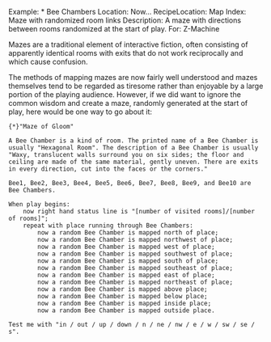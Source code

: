 Example: * Bee Chambers
Location: Now...
RecipeLocation: Map
Index: Maze with randomized room links
Description: A maze with directions between rooms randomized at the start of play.
For: Z-Machine

  
Mazes are a traditional element of interactive fiction, often consisting of apparently identical rooms with exits that do not work reciprocally and which cause confusion.

  
The methods of mapping mazes are now fairly well understood and mazes themselves tend to be regarded as tiresome rather than enjoyable by a large portion of the playing audience. However, if we did want to ignore the common wisdom and create a maze, randomly generated at the start of play, here would be one way to go about it:

  

``` inform7
{*}"Maze of Gloom"

A Bee Chamber is a kind of room. The printed name of a Bee Chamber is usually "Hexagonal Room". The description of a Bee Chamber is usually "Waxy, translucent walls surround you on six sides; the floor and ceiling are made of the same material, gently uneven. There are exits in every direction, cut into the faces or the corners."

Bee1, Bee2, Bee3, Bee4, Bee5, Bee6, Bee7, Bee8, Bee9, and Bee10 are Bee Chambers.

When play begins:
	now right hand status line is "[number of visited rooms]/[number of rooms]";
	repeat with place running through Bee Chambers:
		now a random Bee Chamber is mapped north of place;
		now a random Bee Chamber is mapped northwest of place;
		now a random Bee Chamber is mapped west of place;
		now a random Bee Chamber is mapped southwest of place;
		now a random Bee Chamber is mapped south of place;
		now a random Bee Chamber is mapped southeast of place;
		now a random Bee Chamber is mapped east of place;
		now a random Bee Chamber is mapped northeast of place;
		now a random Bee Chamber is mapped above place;
		now a random Bee Chamber is mapped below place;
		now a random Bee Chamber is mapped inside place;
		now a random Bee Chamber is mapped outside place.

Test me with "in / out / up / down / n / ne / nw / e / w / sw / se / s".
```

